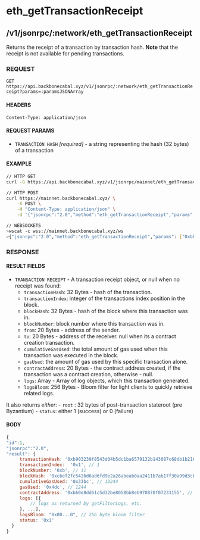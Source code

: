 # eth_getTransactionReceipt

## /v1/jsonrpc/:network/eth_getTransactionReceipt

Returns the receipt of a transaction by transaction hash. **Note** that the receipt is not available for pending
transactions.

### REQUEST

`GET https://api.backbonecabal.xyz/v1/jsonrpc/:network/eth_getTransactionReceipt?params=:paramsJSONArray`

#### HEADERS

`Content-Type: application/json`

#### REQUEST PARAMS

- `TRANSACTION HASH` _[required]_ - a string representing the hash (32 bytes) of a transaction

#### EXAMPLE

```bash
// HTTP GET
curl -G https://api.backbonecabal.xyz/v1/jsonrpc/mainnet/eth_getTransactionReceipt --data-urlencode 'params=["0xbb3a336e3f823ec18197f1e13ee875700f08f03e2cab75f0d0b118dabb44cba0"]'

// HTTP POST
curl https://mainnet.backbonecabal.xyz/ \
    -X POST \
    -H "Content-Type: application/json" \
    -d '{"jsonrpc":"2.0","method":"eth_getTransactionReceipt","params": ["0xbb3a336e3f823ec18197f1e13ee875700f08f03e2cab75f0d0b118dabb44cba0"],"id":1}'

// WEBSOCKETS
>wscat -c wss://mainnet.backbonecabal.xyz/ws
>{"jsonrpc":"2.0","method":"eth_getTransactionReceipt","params": ["0xbb3a336e3f823ec18197f1e13ee875700f08f03e2cab75f0d0b118dabb44cba0"],"id":1}
```

### RESPONSE

#### RESULT FIELDS

- `TRANSACTION RECEIPT` - A transaction receipt object, or null when no receipt was found:
  - `transactionHash`: 32 Bytes - hash of the transaction.
  - `transactionIndex`: integer of the transactions index position in the block.
  - `blockHash`: 32 Bytes - hash of the block where this transaction was in.
  - `blockNumber`: block number where this transaction was in.
  - `from`: 20 Bytes - address of the sender.
  - `to`: 20 Bytes - address of the receiver. null when its a contract creation transaction.
  - `cumulativeGasUsed`: the total amount of gas used when this transaction was executed in the block.
  - `gasUsed`: the amount of gas used by this specific transaction alone.
  - `contractAddress`: 20 Bytes - the contract address created, if the transaction was a contract creation,
    otherwise - null.
  - `logs`: Array - Array of log objects, which this transaction generated.
  - `logsBloom`: 256 Bytes - Bloom filter for light clients to quickly retrieve related logs.

It also returns _either_: - `root` : 32 bytes of post-transaction stateroot (pre Byzantium) - `status`: either 1
(success) or 0 (failure)

#### BODY

```js
{
"id":1,
"jsonrpc":"2.0",
"result": {
     transactionHash: '0xb903239f8543d04b5dc1ba6579132b143087c68db1b2168786408fcbce568238',
     transactionIndex:  '0x1', // 1
     blockNumber: '0xb', // 11
     blockHash: '0xc6ef2fc5426d6ad6fd9e2a26abeab0aa2411b7ab17f30a99d3cb96aed1d1055b',
     cumulativeGasUsed: '0x33bc', // 13244
     gasUsed: '0x4dc', // 1244
     contractAddress: '0xb60e8dd61c5d32be8058bb8eb970870f07233155', // or null, if none was created
     logs: [{
         // logs as returned by getFilterLogs, etc.
     }, ...],
     logsBloom: "0x00...0", // 256 byte bloom filter
     status: '0x1'
  }
}
```
